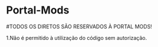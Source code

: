 # Portal-Mods

#TODOS OS DIRETOS SÃO RESERVADOS À PORTAL MODS!

1.Não é permitido à utilização do código sem autorização. 
